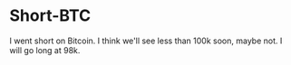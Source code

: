 # Short-BTC
I went short on Bitcoin. I think we'll see less than 100k soon, maybe not.
I will go long at 98k.
